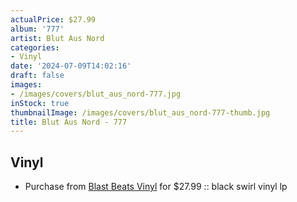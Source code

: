 ```yaml
---
actualPrice: $27.99
album: '777'
artist: Blut Aus Nord
categories:
- Vinyl
date: '2024-07-09T14:02:16'
draft: false
images:
- /images/covers/blut_aus_nord-777.jpg
inStock: true
thumbnailImage: /images/covers/blut_aus_nord-777-thumb.jpg
title: Blut Aus Nord - 777
---
```


## Vinyl
* Purchase from [Blast Beats Vinyl](https://blastbeatsvinyl.com/products/blut-aus-nord-777-cosmosophy-black-swirl-vinyl-lp) for $27.99 :: black swirl vinyl lp

